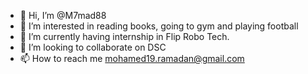 - 👋 Hi, I’m @M7mad88
- 👀 I’m interested in reading books, going to gym and playing football
- 🌱 I’m currently having internship in Flip Robo Tech.
- 💞️ I’m looking to collaborate on DSC
- 📫 How to reach me mohamed19.ramadan@gmail.com

<!---
M7mad88/M7mad88 is a ✨ special ✨ repository because its `README.md` (this file) appears on your GitHub profile.
You can click the Preview link to take a look at your changes.
--->
